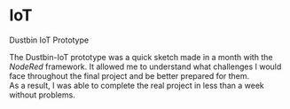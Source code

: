 # IoT
Dustbin IoT Prototype

The Dustbin-IoT prototype was a quick sketch made in a month with the *NodeRed* framework. It allowed me to understand what challenges I would face throughout the final project and be better prepared for them. <br>
As a result, I was able to complete the real project in less than a week without problems.